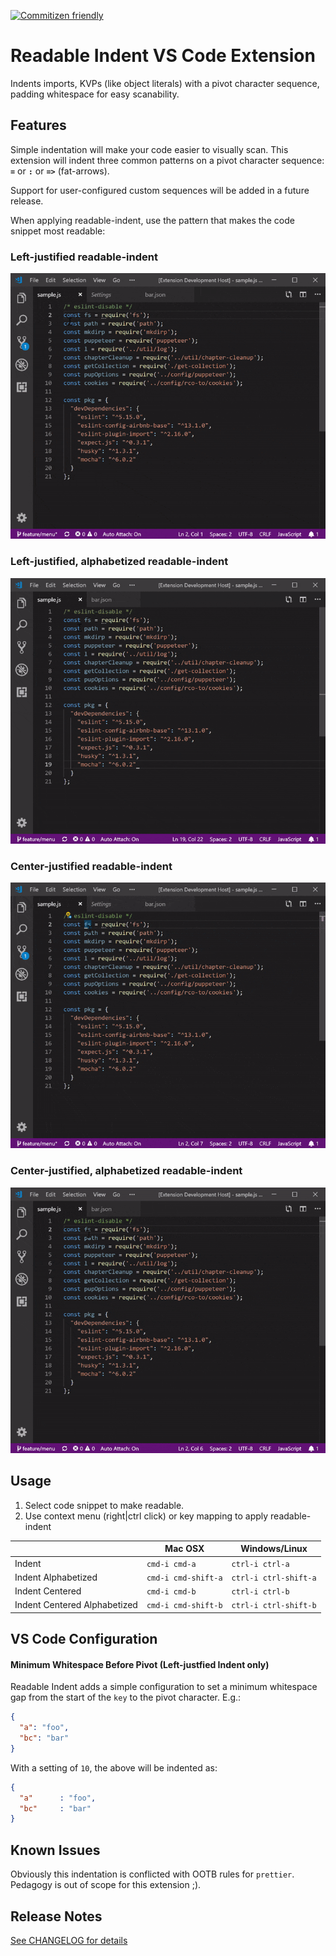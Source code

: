 [![Commitizen friendly](https://img.shields.io/badge/commitizen-friendly-brightgreen.svg)](http://commitizen.github.io/cz-cli/)

# Readable Indent VS Code Extension

Indents imports, KVPs (like object literals) with a pivot character sequence, padding whitespace for easy scanability.


## Features

Simple indentation will make your code easier to visually scan.  This extension will indent three common patterns on a pivot character sequence:  **`=`** or **`:`** or **`=>`** (fat-arrows).

Support for user-configured custom sequences will be added in a future release.

When applying readable-indent, use the pattern that makes the code snippet most readable:

### Left-justified readable-indent
![left-justified](docs/indent.gif)

### Left-justified, alphabetized readable-indent
![left-justified](docs/indent-alpha.gif)

### Center-justified readable-indent
![center-justified](docs/indent-center.gif)

### Center-justified, alphabetized readable-indent
![center-justified](docs/indent-center-alpha.gif)

## Usage
1. Select code snippet to make readable.
2. Use context menu (right|ctrl click) or key mapping to apply readable-indent

|                              	| Mac OSX             	| Windows/Linux         	|
|------------------------------	|---------------------	|-----------------------	|
| Indent                       	| `cmd-i cmd-a`       	| `ctrl-i ctrl-a`       	|
| Indent Alphabetized          	| `cmd-i cmd-shift-a` 	| `ctrl-i ctrl-shift-a` 	|
| Indent Centered              	| `cmd-i cmd-b`       	| `ctrl-i ctrl-b`       	|
| Indent Centered Alphabetized 	| `cmd-i cmd-shift-b` 	| `ctrl-i ctrl-shift-b` 	|

## VS Code Configuration

#### Minimum Whitespace Before Pivot (Left-justfied Indent only)

Readable Indent adds a simple configuration to set a minimum whitespace gap from the start of the `key` to the pivot character.  E.g.:
```json
{
  "a": "foo",
  "bc": "bar"
}
```
With a setting of `10`, the above will be indented as:
```json
{
  "a"      : "foo",
  "bc"     : "bar"
}
```

## Known Issues

Obviously this indentation is conflicted with OOTB rules for `prettier`.  Pedagogy is out of scope for this extension ;).

## Release Notes

[See CHANGELOG for details](./CHANGELOG.md)